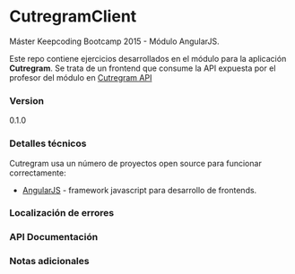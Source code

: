 # CutregramClient  

Máster Keepcoding Bootcamp 2015 - Módulo AngularJS.

Este repo contiene ejercicios desarrollados en el módulo para la aplicación **Cutregram**. Se trata de un frontend
que consume la API expuesta por el profesor del módulo en [Cutregram API]

### Version
0.1.0

### Detalles técnicos

Cutregram usa un número de proyectos open source para funcionar correctamente:

* [AngularJS] - framework javascript para desarrollo de frontends.

### Localización de errores 


### API Documentación


### Notas adicionales



[//]: # (These are reference links used in the body of this note and get stripped out when the markdown processor does it's job. There is no need to format nicely because it shouldn't be seen. Thanks SO - http://stackoverflow.com/questions/4823468/store-comments-in-markdown-syntax)

   [AngularJS]: <https://angularjs.org/>
   [Cutregram API]: <http://cutregram-sp.appspot.com/api/1/posts>




